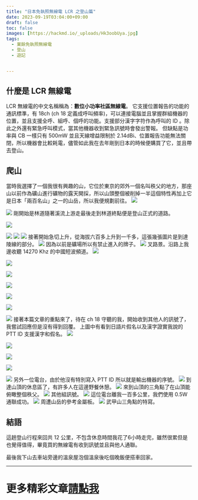 ```yaml
---
title: "日本免執照無線電 LCR 之登山篇"
date: 2023-09-19T03:04:00+09:00
draft: false
toc: false
images: [https://hackmd.io/_uploads/Hk3oobUya.jpg]
tags:
  - 業餘免執照無線電
  - 登山
  - 遊記


---
```

## 什麼是 LCR 無線電
LCR 無線電的中文名稱稱為：**數位小功率社區無線電**。
它支援位置報告的功能的通訊標準，有 18ch (ch 18 定義成呼叫頻率)，可以連接電腦並且掌握群組機器的位置，並且支援全呼、組呼、個呼的功能。支援部分漢字字符作為呼叫的 ID 。除此之外還有緊急呼叫模式，當其他機器收到緊急訊號時會發出警報。 但缺點是功率與 CB 一樣只有 500mW 並且天線增益限制於 2.14dBi、位置報告功能無法關閉，所以機器會比較耗電，儘管如此我在去年剛到日本的時候便購買了它，並且帶去登山。
## 爬山
當時我選擇了一個我很有興趣的山，它位於東京的郊外一個名叫秩父的地方，那座山以前作為礦山進行礦物的露天開採，所以山頭整個被削掉一半這個特性再加上它是日本「兩百名山」之一的山岳，所以我便規劃前往。
![](https://hackmd.io/_uploads/HJxhsoZUk6.jpg)

![](https://hackmd.io/_uploads/Synis-Uyp.jpg)
剛開始是林道隨著溪流上游走最後走到林道終點便是登山正式的道路。


![](https://hackmd.io/_uploads/rk-noiW8kp.jpg)

![](https://hackmd.io/_uploads/H1pjj-Uka.jpg)
![](https://hackmd.io/_uploads/rkM2joZLkp.jpg)
![](https://hackmd.io/_uploads/rJfnoi-Iya.jpg)
接著開始急切上升，從海拔六百多上升到一千多，這張幾張圖片是到達陵線的部分。
![](https://hackmd.io/_uploads/SkZ2ojZIJp.jpg)
因為以前是礦場所以有禁止進入的牌子。
![](https://hackmd.io/_uploads/S1f3sjb8ya.jpg)
叉路景。沿路上我邊收聽 14270 Khz 的中國短波頻道。
![](https://hackmd.io/_uploads/Hyxnoo-UJ6.jpg)

![](https://hackmd.io/_uploads/BJgpjjZLJ6.jpg)

![](https://hackmd.io/_uploads/Hk3ji-Uk6.jpg)

![](https://hackmd.io/_uploads/ryZhjoWL1a.jpg)

![](https://hackmd.io/_uploads/rJgnoi-IkT.jpg)

![](https://hackmd.io/_uploads/H1-hsobI1a.jpg)

![](https://hackmd.io/_uploads/Hk3oobUya.jpg)
接著本篇文章的重點來了，待在 ch 18 守聽的我，開始收到其他人的訊號了，我嘗試回應但是沒有得到回覆。
上圖中有看到日語片假名以及漢字證實我說的 PTT ID 支援漢字和假名。
![](https://hackmd.io/_uploads/Hk3ioWL1T.jpg)

![](https://hackmd.io/_uploads/B12os-Uy6.jpg)

![](https://hackmd.io/_uploads/Byg3jiZIJa.jpg)

![](https://hackmd.io/_uploads/ry2ojZIJT.jpg)

![](https://hackmd.io/_uploads/Hyxnjo-I1a.jpg)
另外一位電台，由於他沒有特別寫入 PTT ID 所以就是輸出機器的序號。
![](https://hackmd.io/_uploads/Hkfhjj-8J6.jpg)
到達山頂的休息區了，有許多人在這邊野餐休憩。
![](https://hackmd.io/_uploads/S1M3ijW81p.jpg)
來到山頂的三角點了在山頂能俯瞰整個秩父。
![](https://hackmd.io/_uploads/H1W2sib8Ja.jpg)
其他組訊號。
![](https://hackmd.io/_uploads/Bynjs-IkT.jpg)
這位電台離我一百多公里，我們使用 0.5W 通聯成功。
![](https://hackmd.io/_uploads/B1W3os-Uyp.jpg)
周遭山岳的參考金屬板。
![](https://hackmd.io/_uploads/rJghso-U1a.jpg)
武甲山三角點的特寫。
## 結語
這趟登山行程來回共 12 公里，不包含休息時間我花了6小時走完，雖然很累但是也覺得值得，畢竟買的無線電有收到訊號並且與他人通聯。

最後我下山去車站旁邊的溫泉屋泡個溫泉後吃個晚飯便搭車回家。
***
# 更多精彩文章[請點我](https://yakumo.tw/tags/%E6%A5%AD%E9%A4%98%E7%84%A1%E7%B7%9A%E9%9B%BB/)